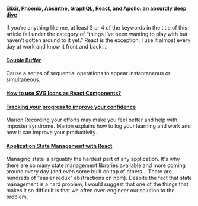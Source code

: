 #### [Elixir, Phoenix, Absinthe, GraphQL, React, and Apollo: an absurdly deep dive](https://schneider.dev/blog/elixir-phoenix-absinthe-graphql-react-apollo-absurdly-deep-dive/)

If you’re anything like me, at least 3 or 4 of the keywords in the title of this article fall under the category of “things I’ve been wanting to play with but haven’t gotten around to it yet.” React is the exception; I use it almost every day at work and know it front and back ...

#### [Double Buffer](http://gameprogrammingpatterns.com/double-buffer.html)

Cause a series of sequential operations to appear instantaneous or simultaneous.

#### [How to use SVG Icons as React Components?](https://www.robinwieruch.de/react-svg-icon-components/)

#### [Tracking your progress to improve your confidence](https://dev.to/codeidoscope/tracking-your-progress-to-improve-your-confidence-12lh)

Marion
Recording your efforts may make you feel better and help with imposter syndrome. Marion explains how to log your learning and work and how it can improve your productivity.

#### [Application State Management with React](https://kentcdodds.com/blog/application-state-management-with-react/)

Managing state is arguably the hardest part of any application. It's why there are so many state management libraries available and more coming around every day (and even some built on top of others... There are hundreds of "easier redux" abstractions on npm). Despite the fact that state management is a hard problem, I would suggest that one of the things that makes it so difficult is that we often over-engineer our solution to the problem.

